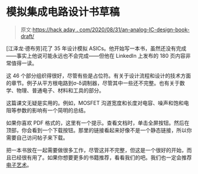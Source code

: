 # 模拟集成电路设计书草稿

> 原文:[https://hack aday . com/2020/08/31/an-analog-IC-design-book-draft/](https://hackaday.com/2020/08/31/an-analog-ic-design-book-draft/)

[江泽龙·德布劳]花了 35 年设计模拟 ASICs。他开始写一本书，虽然还没有完成——事实上他说可能永远也不会完成——但他在 LinkedIn 上发布的 180 页内容非常值得一读。

这 46 个部分组织得很好，尽管有些是占位符。有关于设计流程和设计的技术方面的章节。例子从平方根电路到σ-δ调制器，尽管其中一些还不完整。也有关于数学、物理、普通电子、材料和工具的部分。

这篇课文无疑是实用的。例如，MOSFET 沟道宽度和长度对电容、噪声和饱和电阻等参数的影响有一个简明的总结。

如果你喜欢 PDF 格式的，这里有一个提示。查看文档时，单击全屏按钮。然后在顶部，你会看到一个下载按钮。那里的链接看起来好像不是一个静态链接，所以你需要自己访问帖子来下载。

把一本书放在一起需要做很多工作，尽管这并不完整，但这是一个很好的开始，而且已经很有用了。如果你想要更多的书籍推荐，看看我们的吧。我们也一定会推荐[电子艺术](https://hackaday.com/2015/01/29/the-art-of-electronics-third-edition/)。